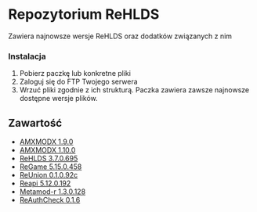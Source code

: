 # Repozytorium ReHLDS
Zawiera najnowsze wersje ReHLDS oraz dodatków związanych z nim

### Instalacja 
1. Pobierz paczkę lub konkretne pliki
2. Zaloguj się do FTP Twojego serwera
3. Wrzuć pliki zgodnie z ich strukturą.
Paczka zawiera zawsze najnowsze dostępne wersje plików.

## Zawartość
- [AMXMODX 1.9.0](https://github.com/AdrianJagodznski/ReHLDS-AND-ADDONS/raw/master/AMX%201.9.0.rar) 
- [AMXMODX 1.10.0](https://github.com/AdrianJagodznski/ReHLDS-AND-ADDONS/raw/master/AMX%201.10.0.rar) 
- [ReHLDS 3.7.0.695](https://github.com/AdrianJagodznski/ReHLDS-AND-ADDONS/blob/master/ReHLDS.rar) 
- [ReGame 5.15.0.458](https://github.com/AdrianJagodznski/ReHLDS-AND-ADDONS/raw/master/ReGame.rar) 
- [ReUnion 0.1.0.92c](https://github.com/AdrianJagodznski/ReHLDS-AND-ADDONS/raw/master/ReUnion.rar) 
- [Reapi 5.12.0.192](https://github.com/AdrianJagodznski/ReHLDS-AND-ADDONS/raw/master/ReAPI.rar) 
- [Metamod-r 1.3.0.128](https://github.com/AdrianJagodznski/ReHLDS-AND-ADDONS/raw/master/Metamod.rar) 
- [ReAuthCheck 0.1.6](https://github.com/AdrianJagodznski/ReHLDS-AND-ADDONS/raw/master/ReAuthCheck.rar)
